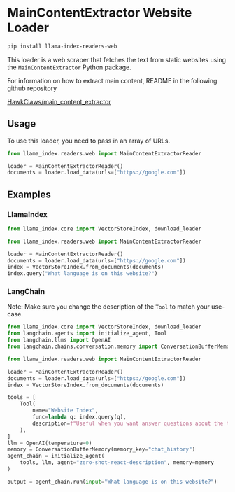 # MainContentExtractor Website Loader

```bash
pip install llama-index-readers-web
```

This loader is a web scraper that fetches the text from static websites using the `MainContentExtractor` Python package.

For information on how to extract main content, README in the following github repository

[HawkClaws/main_content_extractor](https://github.com/HawkClaws/main_content_extractor)

## Usage

To use this loader, you need to pass in an array of URLs.

```python
from llama_index.readers.web import MainContentExtractorReader

loader = MainContentExtractorReader()
documents = loader.load_data(urls=["https://google.com"])
```

## Examples

### LlamaIndex

```python
from llama_index.core import VectorStoreIndex, download_loader

from llama_index.readers.web import MainContentExtractorReader

loader = MainContentExtractorReader()
documents = loader.load_data(urls=["https://google.com"])
index = VectorStoreIndex.from_documents(documents)
index.query("What language is on this website?")
```

### LangChain

Note: Make sure you change the description of the `Tool` to match your use-case.

```python
from llama_index.core import VectorStoreIndex, download_loader
from langchain.agents import initialize_agent, Tool
from langchain.llms import OpenAI
from langchain.chains.conversation.memory import ConversationBufferMemory

from llama_index.readers.web import MainContentExtractorReader

loader = MainContentExtractorReader()
documents = loader.load_data(urls=["https://google.com"])
index = VectorStoreIndex.from_documents(documents)

tools = [
    Tool(
        name="Website Index",
        func=lambda q: index.query(q),
        description=f"Useful when you want answer questions about the text on websites.",
    ),
]
llm = OpenAI(temperature=0)
memory = ConversationBufferMemory(memory_key="chat_history")
agent_chain = initialize_agent(
    tools, llm, agent="zero-shot-react-description", memory=memory
)

output = agent_chain.run(input="What language is on this website?")
```
